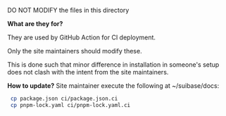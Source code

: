 DO NOT MODIFY the files in this directory

**What are they for?**

They are used by GitHub Action for CI deployment.

Only the site maintainers should modify these.

This is done such that minor difference in
installation in someone's setup does not clash
with the intent from the site maintainers.

**How to update?**
Site maintainer execute the following at ~/suibase/docs:
```bash
 cp package.json ci/package.json.ci
 cp pnpm-lock.yaml ci/pnpm-lock.yaml.ci
```
